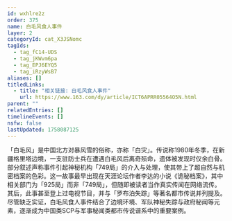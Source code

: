 ```yaml
---
id: wxhlre2z
order: 375
name: 白毛风食人事件
layer: 2
categoryId: cat_X3JSNomc
tagIds:
  - tag_fC14-UDS
  - tag_jKWvm6pa
  - tag_EPJ6EYQ5
  - tag_iRzyWsB7
aliases: []
titledLinks:
  - title: "相关链接: 白毛风食人事件"
    url: https://www.163.com/dy/article/ICT6APRR05564O5N.html
parent: ""
relatedEntries: []
timelineEvents: []
nsfw: false
lastUpdated: 1758087125
---
```


「白毛风」是中国北方对暴风雪的俗称，亦称「白灾」。传说称1980年冬季，在新疆格里塔边境，一支驻防士兵在遭遇白毛风后离奇殒命，遗体被发现时仅余白骨。部分叙述声称事件引起神秘机构「749局」的介入与处理，使其带上了超自然与机密档案的色彩。这一故事最早出现在天涯论坛作者李达的小说《诡秘档案》，其中相关部门为「925局」而非「749局」，但随即被读者当作真实传闻在网络流传。其后，此事甚至登上过电视节目，并与「罗布泊失踪」等著名都市传说并列提及。尽管缺乏实证，白毛风食人事件结合了边境环境、军队神秘失踪与政府秘闻等元素，逐渐成为中国类SCP与军事秘闻类都市传说谱系中的重要案例。